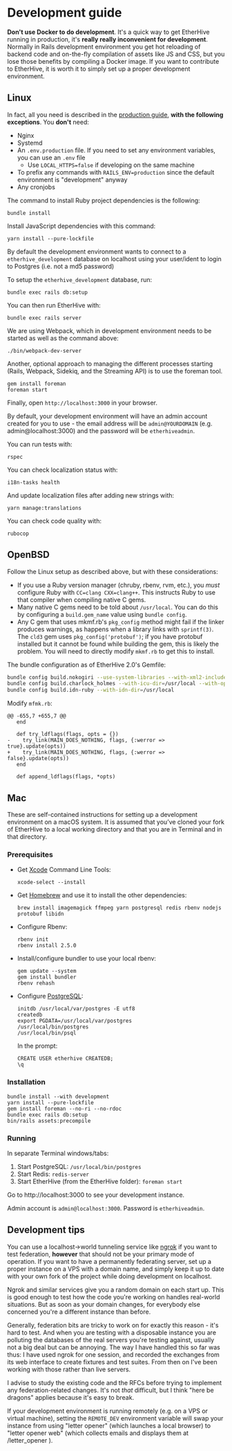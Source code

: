 Development guide
=================

**Don't use Docker to do development**. It's a quick way to get EtherHive running in production, it's **really really inconvenient for development**. Normally in Rails development environment you get hot reloading of backend code and on-the-fly compilation of assets like JS and CSS, but you lose those benefits by compiling a Docker image. If you want to contribute to EtherHive, it is worth it to simply set up a proper development environment.

## Linux

In fact, all you need is described in the [production guide](ProductionGuide.md), **with the following exceptions**. You **don't** need:

- Nginx
- Systemd
- An `.env.production` file. If you need to set any environment variables, you can use an `.env` file
  - Use `LOCAL_HTTPS=false` if developing on the same machine
- To prefix any commands with `RAILS_ENV=production` since the default environment is "development" anyway
- Any cronjobs

The command to install Ruby project dependencies is the following:

    bundle install

Install JavaScript dependencies with this command:

    yarn install --pure-lockfile

By default the development environment wants to connect to a `etherhive_development` database on localhost using your user/ident to login to Postgres (i.e. not a md5 password)

To setup the `etherhive_development` database, run:

    bundle exec rails db:setup

You can then run EtherHive with:

    bundle exec rails server

We are using Webpack, which in development environment needs to be started as well as the command above:

    ./bin/webpack-dev-server
    
Another, optional approach to managing the different processes starting (Rails, Webpack, Sidekiq, and the Streaming API) is to use the foreman tool.

    gem install foreman
    foreman start

Finally, open `http://localhost:3000` in your browser.

By default, your development environment will have an admin account created for you to use - the email address will be `admin@YOURDOMAIN` (e.g. admin@localhost:3000) and the password will be `etherhiveadmin`.

You can run tests with:

    rspec

You can check localization status with:

    i18n-tasks health

And update localization files after adding new strings with:

    yarn manage:translations

You can check code quality with:

    rubocop

## OpenBSD

Follow the Linux setup as described above, but with these considerations:

- If you use a Ruby version manager (chruby, rbenv, rvm, etc.), you _must_
  configure Ruby with `CC=clang CXX=clang++`. This instructs Ruby to use that
  compiler when compiling native C gems.
- Many native C gems need to be told about `/usr/local`. You can do this by
  configuring a `build.gem_name` value using `bundle config`.
- Any C gem that uses mkmf.rb's `pkg_config` method might fail if the linker
  produces warnings, as happens when a library links with `sprintf(3)`. The
  `cld3` gem uses `pkg_config('protobuf')`; if you have protobuf installed but
  it cannot be found while building the gem, this is likely the problem. You
  will need to directly modify `mkmf.rb` to get this to install.

The bundle configuration as of EtherHive 2.0's Gemfile:

```sh
bundle config build.nokogiri --use-system-libraries --with-xml2-include=/usr/local/include/libxml2/ --with-opt-include=/usr/local/include --with-xslt-include=/usr/local/include/libxslt --with-exslt-include=/usr/local/include/libexslt --with-xml2-lib=/usr/local/lib
bundle config build.charlock_holmes --with-icu-dir=/usr/local --with-opt-dir=/usr/local
bundle config build.idn-ruby --with-idn-dir=/usr/local
```

Modify `mfmk.rb`:

```
@@ -655,7 +655,7 @@
   end
 
   def try_ldflags(flags, opts = {})
-    try_link(MAIN_DOES_NOTHING, flags, {:werror => true}.update(opts))
+    try_link(MAIN_DOES_NOTHING, flags, {:werror => false}.update(opts))
   end
 
   def append_ldflags(flags, *opts)
```

## Mac

These are self-contained instructions for setting up a development environment on a macOS system. It is assumed that you’ve cloned your fork of EtherHive to a local working directory and that you are in Terminal and in that directory.

### Prerequisites

- Get [Xcode](https://developer.apple.com/xcode/) Command Line Tools:

	```
	xcode-select --install
	```

- Get [Homebrew](https://brew.sh) and use it to install the other dependencies:

	```
	brew install imagemagick ffmpeg yarn postgresql redis rbenv nodejs protobuf libidn
	```

- Configure Rbenv:

	```
	rbenv init
	rbenv install 2.5.0
	```

- Install/configure bundler to use your local rbenv:

	```
	gem update --system
	gem install bundler
	rbenv rehash
	```

- Configure [PostgreSQL](https://www.postgresql.org):

	```
	initdb /usr/local/var/postgres -E utf8
	createdb
	export PGDATA=/usr/local/var/postgres
	/usr/local/bin/postgres
	/usr/local/bin/psql
	```

	In the prompt:

	```
	CREATE USER etherhive CREATEDB;
	\q
	```

### Installation

```
bundle install --with development
yarn install --pure-lockfile
gem install foreman --no-ri --no-rdoc
bundle exec rails db:setup
bin/rails assets:precompile
```

### Running

In separate Terminal windows/tabs:

1. Start PostgreSQL: `/usr/local/bin/postgres`
2. Start Redis: `redis-server`
3. Start EtherHive (from the EtherHive folder): `foreman start`

Go to http://localhost:3000 to see your development instance.

Admin account is `admin@localhost:3000`. Password is `etherhiveadmin`.

## Development tips

You can use a localhost->world tunneling service like [ngrok](https://ngrok.com) if you want to test federation, **however** that should not be your primary mode of operation. If you want to have a permanently federating server, set up a proper instance on a VPS with a domain name, and simply keep it up to date with your own fork of the project while doing development on localhost.

Ngrok and similar services give you a random domain on each start up. This is good enough to test how the code you're working on handles real-world situations. But as soon as your domain changes, for everybody else concerned you're a different instance than before.

Generally, federation bits are tricky to work on for exactly this reason - it's hard to test. And when you are testing with a disposable instance you are polluting the databases of the real servers you're testing against, usually not a big deal but can be annoying. The way I have handled this so far was thus: I have used ngrok for one session, and recorded the exchanges from its web interface to create fixtures and test suites. From then on I've been working with those rather than live servers.

I advise to study the existing code and the RFCs before trying to implement any federation-related changes. It's not *that* difficult, but I think "here be dragons" applies because it's easy to break.

If your development environment is running remotely (e.g. on a VPS or virtual machine), setting the `REMOTE_DEV` environment variable will swap your instance from using "letter opener" (which launches a local browser) to "letter opener web" (which collects emails and displays them at /letter_opener ).
